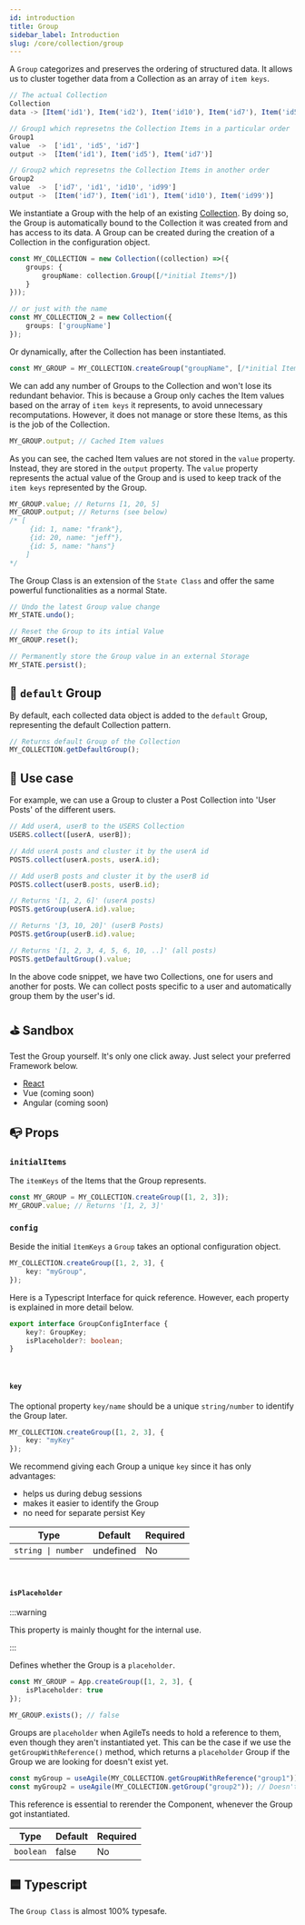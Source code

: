 ```yaml
---
id: introduction
title: Group
sidebar_label: Introduction
slug: /core/collection/group
---
```


A `Group` categorizes and preserves the ordering of structured data.
It allows us to cluster together data from a Collection as an array of `item keys`.
```ts
// The actual Collection
Collection
data -> [Item('id1'), Item('id2'), Item('id10'), Item('id7'), Item('id5')]

// Group1 which represetns the Collection Items in a particular order
Group1
value  ->  ['id1', 'id5', 'id7']
output ->  [Item('id1'), Item('id5'), Item('id7')]

// Group2 which represetns the Collection Items in another order
Group2
value  ->  ['id7', 'id1', 'id10', 'id99']
output ->  [Item('id7'), Item('id1'), Item('id10'), Item('id99')]
```
We instantiate a Group with the help of an existing [Collection](../Introduction.md).
By doing so, the Group is automatically bound to the Collection it was created from
and has access to its data.
A Group can be created during the creation of a Collection in the configuration object.
```ts {3}
const MY_COLLECTION = new Collection((collection) =>({
    groups: {
        groupName: collection.Group([/*initial Items*/])
    }
}));

// or just with the name
const MY_COLLECTION_2 = new Collection({
    groups: ['groupName']
});
```
Or dynamically, after the Collection has been instantiated.
```ts
const MY_GROUP = MY_COLLECTION.createGroup("groupName", [/*initial Items*/]);
```
We can add any number of Groups to the Collection 
and won't lose its redundant behavior.
This is because a Group only caches the Item values 
based on the array of `item keys` it represents, 
to avoid unnecessary recomputations.
However, it does not manage or store these Items,
as this is the job of the Collection.
```ts
MY_GROUP.output; // Cached Item values
```
As you can see, the cached Item values are not stored in the `value` property.
Instead, they are stored in the `output` property.
The `value` property represents the actual value of the Group
and is used to keep track of the `item keys` represented by the Group.
```ts
MY_GROUP.value; // Returns [1, 20, 5]
MY_GROUP.output; // Returns (see below)
/* [
     {id: 1, name: "frank"}, 
     {id: 20, name: "jeff"}, 
     {id: 5, name: "hans"}
    ]
*/
```
The Group Class is an extension of the `State Class`
and offer the same powerful functionalities as a normal State.
```ts
// Undo the latest Group value change
MY_STATE.undo();

// Reset the Group to its intial Value
MY_GROUP.reset();

// Permanently store the Group value in an external Storage
MY_STATE.persist(); 
```

## 🍪 `default` Group
By default, each collected data object is added to the `default` Group,
representing the default Collection pattern.
```ts
// Returns default Group of the Collection
MY_COLLECTION.getDefaultGroup(); 
```

## 🔨 Use case
For example, we can use a Group to cluster
a Post Collection into 'User Posts' of the different users.
```ts
// Add userA, userB to the USERS Collection
USERS.collect([userA, userB]);

// Add userA posts and cluster it by the userA id
POSTS.collect(userA.posts, userA.id);

// Add userB posts and cluster it by the userB id
POSTS.collect(userB.posts, userB.id);

// Returns '[1, 2, 6]' (userA posts)
POSTS.getGroup(userA.id).value;

// Returns '[3, 10, 20]' (userB Posts)
POSTS.getGroup(userB.id).value;

// Returns '[1, 2, 3, 4, 5, 6, 10, ..]' (all posts)
POSTS.getDefaultGroup().value; 
```
In the above code snippet, we have two Collections, one for users and another for posts.
We can collect posts specific to a user and automatically group them by the user's id.


## ⛳️ Sandbox
Test the Group yourself. It's only one click away. Just select your preferred Framework below.
- [React](https://codesandbox.io/s/agilets-first-group-z5cnk)
- Vue (coming soon)
- Angular (coming soon)


## 📭 Props

### `initialItems`
The `itemKeys` of the Items that the Group represents.
```ts {1}
const MY_GROUP = MY_COLLECTION.createGroup([1, 2, 3]);
MY_GROUP.value; // Returns '[1, 2, 3]'
```

### `config`

Beside the initial `îtemKeys` a `Group` takes an optional configuration object.
```ts
MY_COLLECTION.createGroup([1, 2, 3], {
    key: "myGroup",
});
```
Here is a Typescript Interface for quick reference. However,
each property is explained in more detail below.
```ts
export interface GroupConfigInterface {
    key?: GroupKey;
    isPlaceholder?: boolean;
}
```

<br/>

#### `key`
The optional property `key/name` should be a unique `string/number` to identify the Group later.
```ts
MY_COLLECTION.createGroup([1, 2, 3], {
    key: "myKey"
});
```
We recommend giving each Group a unique `key` since it has only advantages:
- helps us during debug sessions
- makes it easier to identify the Group
- no need for separate persist Key

| Type               | Default     | Required |
|--------------------|-------------|----------|
| `string \| number` | undefined   | No       |

<br/>

#### `isPlaceholder`

:::warning

This property is mainly thought for the internal use.

:::

Defines whether the Group is a `placeholder`.
```ts
const MY_GROUP = App.createGroup([1, 2, 3], {
    isPlaceholder: true
});

MY_GROUP.exists(); // false
```
Groups are `placeholder` when AgileTs needs to hold a reference to them,
even though they aren't instantiated yet.
This can be the case if we use the `getGroupWithReference()` method,
which returns a `placeholder` Group if the Group we are looking for doesn't exist yet.
```ts
const myGroup = useAgile(MY_COLLECTION.getGroupWithReference("group1")); // Causes rerender if Group got created
const myGroup2 = useAgile(MY_COLLECTION.getGroup("group2")); // Doesn't causes rerender if Group got created
```
This reference is essential to rerender the Component,
whenever the Group got instantiated.

| Type            | Default     | Required |
|-----------------|-------------|----------|
| `boolean`       | false       | No       |


## 🟦 Typescript

The `Group Class` is almost 100% typesafe.
